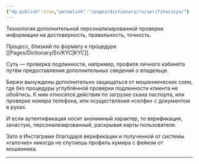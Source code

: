 ```yaml
---
{"dg-publish":true,"permalink":"/pages/dictionary/ru/verifikacziya/"}
---
```



Технология дополнительной персонализированной проверки информации на достоверность, правильность, точность.

Процесс, близкий по формату к процедуре [[Pages/Dictionary/En/KYC\|KYC]].

Суть — проверка подлинности, например, профиля личного кабинета путём предоставления дополнительных сведений о владельце.

Биржи вынуждены дополнительно защищаться от мошеннических схем, где без процедуры углублённой проверки подлинности клиента не обойтись. К ним относятся действия по загрузке скана паспорта, или проверке номера телефона, или осуществления «селфи» с документом в руках.

И если аутентификация носит анонимный характер, то верификация, зачастую, персонализированный, раскрывая карты пользователя.

Зато в Инстаграме благодаря верификации и полученной от системы «галочке» никогда не спутаешь профиль кумира с фейком от мошенника.

---
